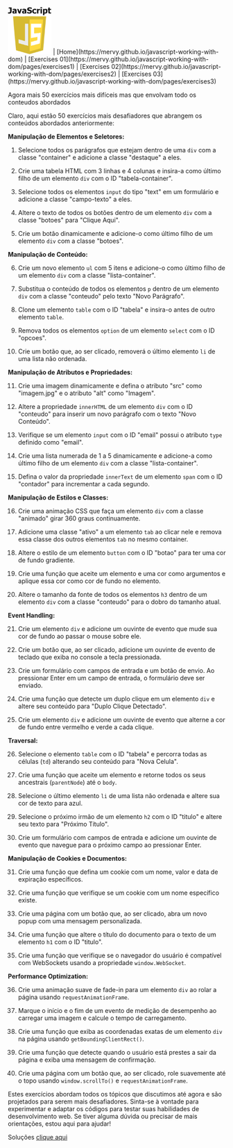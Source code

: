 <img src="javascript-logo.png" alt="JS logo" style="width:100px;"/> 
| [Home](https://mervy.github.io/javascript-working-with-dom) 
| [Exercises 01](https://mervy.github.io/javascript-working-with-dom/pages/exercises1) 
| [Exercises 02](https://mervy.github.io/javascript-working-with-dom/pages/exercises2) 
| [Exercises 03](https://mervy.github.io/javascript-working-with-dom/pages/exercises3) 

Agora mais 50 exercícios mais difíceis mas que envolvam todo os conteudos abordados

Claro, aqui estão 50 exercícios mais desafiadores que abrangem os conteúdos abordados anteriormente:

**Manipulação de Elementos e Seletores:**

1. Selecione todos os parágrafos que estejam dentro de uma `div` com a classe "container" e adicione a classe "destaque" a eles.

2. Crie uma tabela HTML com 3 linhas e 4 colunas e insira-a como último filho de um elemento `div` com o ID "tabela-container".

3. Selecione todos os elementos `input` do tipo "text" em um formulário e adicione a classe "campo-texto" a eles.

4. Altere o texto de todos os botões dentro de um elemento `div` com a classe "botoes" para "Clique Aqui".

5. Crie um botão dinamicamente e adicione-o como último filho de um elemento `div` com a classe "botoes".

**Manipulação de Conteúdo:**

6. Crie um novo elemento `ul` com 5 itens e adicione-o como último filho de um elemento `div` com a classe "lista-container".

7. Substitua o conteúdo de todos os elementos `p` dentro de um elemento `div` com a classe "conteudo" pelo texto "Novo Parágrafo".

8. Clone um elemento `table` com o ID "tabela" e insira-o antes de outro elemento `table`.

9. Remova todos os elementos `option` de um elemento `select` com o ID "opcoes".

10. Crie um botão que, ao ser clicado, removerá o último elemento `li` de uma lista não ordenada.

**Manipulação de Atributos e Propriedades:**

11. Crie uma imagem dinamicamente e defina o atributo "src" como "imagem.jpg" e o atributo "alt" como "Imagem".

12. Altere a propriedade `innerHTML` de um elemento `div` com o ID "conteudo" para inserir um novo parágrafo com o texto "Novo Conteúdo".

13. Verifique se um elemento `input` com o ID "email" possui o atributo `type` definido como "email".

14. Crie uma lista numerada de 1 a 5 dinamicamente e adicione-a como último filho de um elemento `div` com a classe "lista-container".

15. Defina o valor da propriedade `innerText` de um elemento `span` com o ID "contador" para incrementar a cada segundo.

**Manipulação de Estilos e Classes:**

16. Crie uma animação CSS que faça um elemento `div` com a classe "animado" girar 360 graus continuamente.

17. Adicione uma classe "ativo" a um elemento `tab` ao clicar nele e remova essa classe dos outros elementos `tab` no mesmo container.

18. Altere o estilo de um elemento `button` com o ID "botao" para ter uma cor de fundo gradiente.

19. Crie uma função que aceite um elemento e uma cor como argumentos e aplique essa cor como cor de fundo no elemento.

20. Altere o tamanho da fonte de todos os elementos `h3` dentro de um elemento `div` com a classe "conteudo" para o dobro do tamanho atual.

**Event Handling:**

21. Crie um elemento `div` e adicione um ouvinte de evento que mude sua cor de fundo ao passar o mouse sobre ele.

22. Crie um botão que, ao ser clicado, adicione um ouvinte de evento de teclado que exiba no console a tecla pressionada.

23. Crie um formulário com campos de entrada e um botão de envio. Ao pressionar Enter em um campo de entrada, o formulário deve ser enviado.

24. Crie uma função que detecte um duplo clique em um elemento `div` e altere seu conteúdo para "Duplo Clique Detectado".

25. Crie um elemento `div` e adicione um ouvinte de evento que alterne a cor de fundo entre vermelho e verde a cada clique.

**Traversal:**

26. Selecione o elemento `table` com o ID "tabela" e percorra todas as células (`td`) alterando seu conteúdo para "Nova Celula".

27. Crie uma função que aceite um elemento e retorne todos os seus ancestrais (`parentNode`) até o `body`.

28. Selecione o último elemento `li` de uma lista não ordenada e altere sua cor de texto para azul.

29. Selecione o próximo irmão de um elemento `h2` com o ID "titulo" e altere seu texto para "Próximo Título".

30. Crie um formulário com campos de entrada e adicione um ouvinte de evento que navegue para o próximo campo ao pressionar Enter.

**Manipulação de Cookies e Documentos:**

31. Crie uma função que defina um cookie com um nome, valor e data de expiração específicos.

32. Crie uma função que verifique se um cookie com um nome específico existe.

33. Crie uma página com um botão que, ao ser clicado, abra um novo popup com uma mensagem personalizada.

34. Crie uma função que altere o título do documento para o texto de um elemento `h1` com o ID "titulo".

35. Crie uma função que verifique se o navegador do usuário é compatível com WebSockets usando a propriedade `window.WebSocket`.

**Performance Optimization:**

36. Crie uma animação suave de fade-in para um elemento `div` ao rolar a página usando `requestAnimationFrame`.

37. Marque o início e o fim de um evento de medição de desempenho ao carregar uma imagem e calcule o tempo de carregamento.

38. Crie uma função que exiba as coordenadas exatas de um elemento `div` na página usando `getBoundingClientRect()`.

39. Crie uma função que detecte quando o usuário está prestes a sair da página e exiba uma mensagem de confirmação.

40. Crie uma página com um botão que, ao ser clicado, role suavemente até o topo usando `window.scrollTo()` e `requestAnimationFrame`.

Estes exercícios abordam todos os tópicos que discutimos até agora e são projetados para serem mais desafiadores. Sinta-se à vontade para experimentar e adaptar os códigos para testar suas habilidades de desenvolvimento web. Se tiver alguma dúvida ou precisar de mais orientações, estou aqui para ajudar!

Soluções [clique aqui](https://mervy.github.io/javascript-working-with-dom/pages/solutions2)